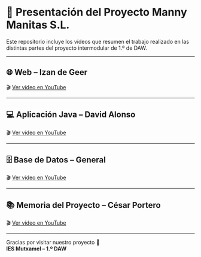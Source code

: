 # 🎥 Presentación del Proyecto Manny Manitas S.L.

Este repositorio incluye los vídeos que resumen el trabajo realizado en las distintas partes del proyecto intermodular de 1.º de DAW.

---

## 🌐 Web – Izan de Geer  
🎬 [Ver vídeo en YouTube](https://www.youtube.com/watch?v=IZAN_WEB_LINK)

---

## 💻 Aplicación Java – David Alonso  
🎬 [Ver vídeo en YouTube](https://www.youtube.com/watch?v=DAVID_APP_LINK)

---

## 🗄️ Base de Datos – General  
🎬 [Ver vídeo en YouTube](https://www.youtube.com/watch?v=DB_VIDEO_LINK)

---

## 📚 Memoria del Proyecto – César Portero  
🎬 [Ver vídeo en YouTube](https://www.youtube.com/watch?v=CESAR_MEMORIA_LINK)

---

Gracias por visitar nuestro proyecto 🙌  
**IES Mutxamel – 1.º DAW**
